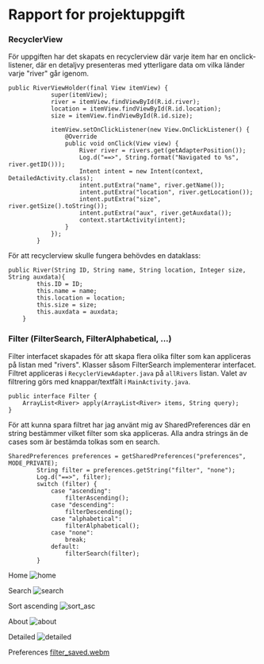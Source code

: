 
# Rapport for projektuppgift

### RecyclerView
För uppgiften har det skapats en recyclerview där varje item har en onclick-listener, där en detaljvy presenteras med ytterligare data om vilka länder varje "river" går igenom.
```
public RiverViewHolder(final View itemView) {
            super(itemView);
            river = itemView.findViewById(R.id.river);
            location = itemView.findViewById(R.id.location);
            size = itemView.findViewById(R.id.size);

            itemView.setOnClickListener(new View.OnClickListener() {
                @Override
                public void onClick(View view) {
                    River river = rivers.get(getAdapterPosition());
                    Log.d("==>", String.format("Navigated to %s", river.getID()));
                    Intent intent = new Intent(context, DetailedActivity.class);
                    intent.putExtra("name", river.getName());
                    intent.putExtra("location", river.getLocation());
                    intent.putExtra("size", river.getSize().toString());
                    intent.putExtra("aux", river.getAuxdata());
                    context.startActivity(intent);
                }
            });
        }
```
För att recyclerview skulle fungera behövdes en dataklass:
```
public River(String ID, String name, String location, Integer size, String auxdata){
        this.ID = ID;
        this.name = name;
        this.location = location;
        this.size = size;
        this.auxdata = auxdata;
    }
```

### Filter (FilterSearch, FilterAlphabetical, ...)
Filter interfacet skapades för att skapa flera olika filter som kan appliceras på listan med "rivers". Klasser såsom FilterSearch implementerar interfacet. 
Filtret appliceras i ```RecyclerViewAdapter.java``` på ```allRivers``` listan. Valet av filtrering görs med knappar/textfält i ```MainActivity.java```.
```
public interface Filter {
    ArrayList<River> apply(ArrayList<River> items, String query);
}
```
För att kunna spara filtret har jag använt mig av SharedPreferences där en string bestämmer vilket filter som ska appliceras. Alla andra strings än de cases som är bestämda tolkas som en search.
```
SharedPreferences preferences = getSharedPreferences("preferences", MODE_PRIVATE);
        String filter = preferences.getString("filter", "none");
        Log.d("==>", filter);
        switch (filter) {
            case "ascending":
                filterAscending();
            case "descending":
                filterDescending();
            case "alphabetical":
                filterAlphabetical();
            case "none":
                break;
            default:
                filterSearch(filter);
        }
```
Home
![home](https://github.com/b21oscpe/mobileapp-programming-project/assets/102578165/83ac010b-5f31-4ca7-854e-c0150662ce5a)

Search
![search](https://github.com/b21oscpe/mobileapp-programming-project/assets/102578165/99cbfcad-c994-4777-9724-4ebcaa2460dc)

Sort ascending
![sort_asc](https://github.com/b21oscpe/mobileapp-programming-project/assets/102578165/9d608ee2-449f-455a-9943-e9707a295807)

About
![about](https://github.com/b21oscpe/mobileapp-programming-project/assets/102578165/fdf0b78e-bdd4-4f83-8bf3-08600a0737dd)

Detailed
![detailed](https://github.com/b21oscpe/mobileapp-programming-project/assets/102578165/2d9c3d60-900c-4088-bac3-dc732e1cfe34)

Preferences
[filter_saved.webm](https://github.com/b21oscpe/mobileapp-programming-project/assets/102578165/a31746b7-0bd9-4b2e-976d-54c69480ec4f)







